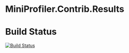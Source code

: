 # MiniProfiler.Contrib.Results

# Build Status
[![Build Status](https://travis-ci.org/infornate/MiniProfiler.Contrib.Results.svg?branch=master)](https://travis-ci.org/infornate/MiniProfiler.Contrib.Results)
